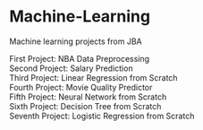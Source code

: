 # Machine-Learning
Machine learning projects from JBA

First Project: NBA Data Preprocessing <br />
Second Project: Salary Prediction <br />
Third Project: Linear Regression from Scratch <br />
Fourth Project: Movie Quality Predictor <br />
Fifth Project: Neural Network from Scratch <br />
Sixth Project: Decision Tree from Scratch <br />
Seventh Project: Logistic Regression from Scratch <br />
